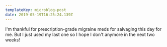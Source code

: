 ```yaml
---
templateKey: microblog-post
date: 2019-05-19T16:25:24.139Z
---
```


I'm thankful for prescription-grade migraine meds for salvaging this day for me. But I just used my last one so I hope I don't anymore in the next two weeks!
